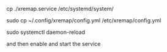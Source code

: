 cp ./xremap.service /etc/systemd/system/

sudo cp ~/.config/xremap/config.yml /etc/xremap/config.yml

sudo systemctl daemon-reload

and then enable and start the service
